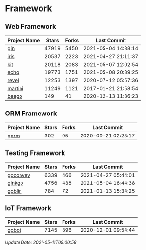 # Framework

## Web Framework
| Project Name | Stars | Forks | Last Commit |
| ------------ | ----- | ----- | ----------- |
| [gin](https://github.com/gin-gonic/gin) | 47919 | 5450 | 2021-05-04 14:38:14 |
| [iris](https://github.com/kataras/iris) | 20537 | 2223 | 2021-04-27 21:11:37 |
| [kit](https://github.com/go-kit/kit) | 20118 | 2083 | 2021-05-07 12:02:54 |
| [echo](https://github.com/labstack/echo) | 19773 | 1751 | 2021-05-08 20:39:25 |
| [revel](https://github.com/revel/revel) | 12253 | 1397 | 2020-07-12 05:57:36 |
| [martini](https://github.com/go-martini/martini) | 11249 | 1121 | 2017-01-21 21:58:54 |
| [beego](https://github.com/astaxie/beego) | 149 | 41 | 2020-12-13 11:36:23 |

## ORM Framework
| Project Name | Stars | Forks | Last Commit |
| ------------ | ----- | ----- | ----------- |
| [gorm](https://github.com/jinzhu/gorm) | 302 | 95 | 2020-09-21 02:28:17 |

## Testing Framework
| Project Name | Stars | Forks | Last Commit |
| ------------ | ----- | ----- | ----------- |
| [goconvey](https://github.com/smartystreets/goconvey) | 6339 | 466 | 2021-04-27 05:44:01 |
| [ginkgo](https://github.com/onsi/ginkgo) | 4756 | 438 | 2021-05-04 18:44:38 |
| [goblin](https://github.com/franela/goblin) | 784 | 72 | 2021-01-13 15:34:25 |

## IoT Framework
| Project Name | Stars | Forks | Last Commit |
| ------------ | ----- | ----- | ----------- |
| [gobot](https://github.com/hybridgroup/gobot) | 7145 | 896 | 2020-12-01 09:54:44 |

*Update Date: 2021-05-11T09:00:58*